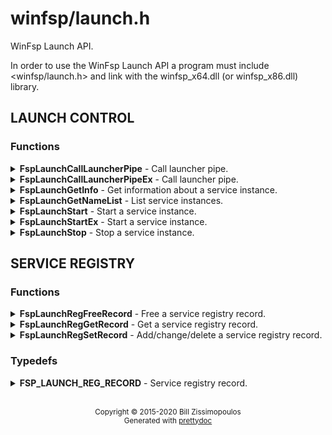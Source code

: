 # winfsp/launch.h

WinFsp Launch API.

In order to use the WinFsp Launch API a program must include <winfsp/launch.h>
and link with the winfsp\_x64.dll (or winfsp\_x86.dll) library.

## LAUNCH CONTROL

### Functions

<details>
<summary>
<b>FspLaunchCallLauncherPipe</b> - Call launcher pipe.
</summary>
<blockquote>
<br/>

```c
FSP_API NTSTATUS FspLaunchCallLauncherPipe( 
    WCHAR Command,
    ULONG Argc,
    PWSTR *Argv,
    ULONG *Argl, 
    PWSTR Buffer,
    PULONG PSize, 
    PULONG PLauncherError);  
```

**Parameters**

- _Command_ \- Launcher command to send. For example, the 'L' launcher command instructs
the launcher to list all running service instances.
- _Argc_ \- Command argument count. May be 0.
- _Argv_ \- Command argument array. May be NULL.
- _Argl_ \- Command argument length array. May be NULL. If this is NULL all command arguments
are assumed to be NULL-terminated strings. It is also possible for specific arguments
to be NULL-terminated; in this case pass -1 in the corresponding Argl position.
- _Buffer_ \- Buffer that receives the command response. May be NULL.
- _PSize_ \- Pointer to a ULONG. On input it contains the size of the Buffer. On output it
contains the number of bytes transferred. May be NULL.
- _PLauncherError_ \- Receives the launcher error if any. This is always a Win32 error code. May not be NULL.

**Return Value**

STATUS\_SUCCESS if the command is sent successfully to the launcher, even if the launcher
returns an error. Other status codes indicate a communication error. Launcher errors are
reported through PLauncherError.

**Discussion**

This function is used to send a command to the launcher and receive a response.


</blockquote>
</details>

<details>
<summary>
<b>FspLaunchCallLauncherPipeEx</b> - Call launcher pipe.
</summary>
<blockquote>
<br/>

```c
FSP_API NTSTATUS FspLaunchCallLauncherPipeEx( 
    WCHAR Command,
    ULONG Argc,
    PWSTR *Argv,
    ULONG *Argl, 
    PWSTR Buffer,
    PULONG PSize, 
    BOOLEAN AllowImpersonation, 
    PULONG PLauncherError);  
```

**Parameters**

- _Command_ \- Launcher command to send. For example, the 'L' launcher command instructs
the launcher to list all running service instances.
- _Argc_ \- Command argument count. May be 0.
- _Argv_ \- Command argument array. May be NULL.
- _Argl_ \- Command argument length array. May be NULL. If this is NULL all command arguments
are assumed to be NULL-terminated strings. It is also possible for specific arguments
to be NULL-terminated; in this case pass -1 in the corresponding Argl position.
- _Buffer_ \- Buffer that receives the command response. May be NULL.
- _PSize_ \- Pointer to a ULONG. On input it contains the size of the Buffer. On output it
contains the number of bytes transferred. May be NULL.
- _AllowImpersonation_ \- Allow caller to be impersonated by launcher.
- _PLauncherError_ \- Receives the launcher error if any. This is always a Win32 error code. May not be NULL.

**Return Value**

STATUS\_SUCCESS if the command is sent successfully to the launcher, even if the launcher
returns an error. Other status codes indicate a communication error. Launcher errors are
reported through PLauncherError.

**Discussion**

This function is used to send a command to the launcher and receive a response.


</blockquote>
</details>

<details>
<summary>
<b>FspLaunchGetInfo</b> - Get information about a service instance.
</summary>
<blockquote>
<br/>

```c
FSP_API NTSTATUS FspLaunchGetInfo( 
    PWSTR ClassName,
    PWSTR InstanceName, 
    PWSTR Buffer,
    PULONG PSize, 
    PULONG PLauncherError);  
```

**Parameters**

- _ClassName_ \- Class name of the service instance to stop.
- _InstanceName_ \- Instance name of the service instance to stop.
- _Buffer_ \- Buffer that receives the command response. May be NULL.
- _PSize_ \- Pointer to a ULONG. On input it contains the size of the Buffer. On output it
contains the number of bytes transferred. May be NULL.
- _PLauncherError_ \- Receives the launcher error if any. This is always a Win32 error code. May not be NULL.

**Return Value**

STATUS\_SUCCESS if the command is sent successfully to the launcher, even if the launcher
returns an error. Other status codes indicate a communication error. Launcher errors are
reported through PLauncherError.

**Discussion**

The information is a list of NULL-terminated strings: the class name of the service instance,
the instance name of the service instance and the full command line used to start the service
instance.


</blockquote>
</details>

<details>
<summary>
<b>FspLaunchGetNameList</b> - List service instances.
</summary>
<blockquote>
<br/>

```c
FSP_API NTSTATUS FspLaunchGetNameList( 
    PWSTR Buffer,
    PULONG PSize, 
    PULONG PLauncherError);  
```

**Parameters**

- _Buffer_ \- Buffer that receives the command response. May be NULL.
- _PSize_ \- Pointer to a ULONG. On input it contains the size of the Buffer. On output it
contains the number of bytes transferred. May be NULL.
- _PLauncherError_ \- Receives the launcher error if any. This is always a Win32 error code. May not be NULL.

**Return Value**

STATUS\_SUCCESS if the command is sent successfully to the launcher, even if the launcher
returns an error. Other status codes indicate a communication error. Launcher errors are
reported through PLauncherError.

**Discussion**

The information is a list of pairs of NULL-terminated strings. Each pair contains the class
name and instance name of a service instance. All currently running service instances are
listed.


</blockquote>
</details>

<details>
<summary>
<b>FspLaunchStart</b> - Start a service instance.
</summary>
<blockquote>
<br/>

```c
FSP_API NTSTATUS FspLaunchStart( 
    PWSTR ClassName,
    PWSTR InstanceName,
    ULONG Argc,
    PWSTR *Argv, 
    BOOLEAN HasSecret, 
    PULONG PLauncherError);  
```

**Parameters**

- _ClassName_ \- Class name of the service instance to start.
- _InstanceName_ \- Instance name of the service instance to start.
- _Argc_ \- Service instance argument count. May be 0.
- _Argv_ \- Service instance argument array. May be NULL.
- _HasSecret_ \- Whether the last argument in Argv is assumed to be a secret (e.g. password) or not.
Secrets are passed to service instances through standard input rather than the command
line.
- _PLauncherError_ \- Receives the launcher error if any. This is always a Win32 error code. May not be NULL.

**Return Value**

STATUS\_SUCCESS if the command is sent successfully to the launcher, even if the launcher
returns an error. Other status codes indicate a communication error. Launcher errors are
reported through PLauncherError.


</blockquote>
</details>

<details>
<summary>
<b>FspLaunchStartEx</b> - Start a service instance.
</summary>
<blockquote>
<br/>

```c
FSP_API NTSTATUS FspLaunchStartEx( 
    PWSTR ClassName,
    PWSTR InstanceName,
    ULONG Argc,
    PWSTR *Argv, 
    BOOLEAN HasSecret, 
    BOOLEAN AllowImpersonation, 
    PULONG PLauncherError);  
```

**Parameters**

- _ClassName_ \- Class name of the service instance to start.
- _InstanceName_ \- Instance name of the service instance to start.
- _Argc_ \- Service instance argument count. May be 0.
- _Argv_ \- Service instance argument array. May be NULL.
- _HasSecret_ \- Whether the last argument in Argv is assumed to be a secret (e.g. password) or not.
Secrets are passed to service instances through standard input rather than the command
line.
- _AllowImpersonation_ \- Allow caller to be impersonated by launcher.
- _PLauncherError_ \- Receives the launcher error if any. This is always a Win32 error code. May not be NULL.

**Return Value**

STATUS\_SUCCESS if the command is sent successfully to the launcher, even if the launcher
returns an error. Other status codes indicate a communication error. Launcher errors are
reported through PLauncherError.


</blockquote>
</details>

<details>
<summary>
<b>FspLaunchStop</b> - Stop a service instance.
</summary>
<blockquote>
<br/>

```c
FSP_API NTSTATUS FspLaunchStop( 
    PWSTR ClassName,
    PWSTR InstanceName, 
    PULONG PLauncherError);  
```

**Parameters**

- _ClassName_ \- Class name of the service instance to stop.
- _InstanceName_ \- Instance name of the service instance to stop.
- _PLauncherError_ \- Receives the launcher error if any. This is always a Win32 error code. May not be NULL.

**Return Value**

STATUS\_SUCCESS if the command is sent successfully to the launcher, even if the launcher
returns an error. Other status codes indicate a communication error. Launcher errors are
reported through PLauncherError.


</blockquote>
</details>

## SERVICE REGISTRY

### Functions

<details>
<summary>
<b>FspLaunchRegFreeRecord</b> - Free a service registry record.
</summary>
<blockquote>
<br/>

```c
FSP_API VOID FspLaunchRegFreeRecord( 
    FSP_LAUNCH_REG_RECORD *Record);  
```

**Parameters**

- _Record_ \- The service record to free.

**See Also**

- FspLaunchRegGetRecord


</blockquote>
</details>

<details>
<summary>
<b>FspLaunchRegGetRecord</b> - Get a service registry record.
</summary>
<blockquote>
<br/>

```c
FSP_API NTSTATUS FspLaunchRegGetRecord( 
    PWSTR ClassName,
    PWSTR Agent, 
    FSP_LAUNCH_REG_RECORD **PRecord);  
```

**Parameters**

- _ClassName_ \- The service class name.
- _Agent_ \- The name of the agent that is retrieving the service record. This API matches
the supplied Agent against the Agent in the service record and it only returns
the record if they match. Pass NULL to match any Agent.
- _PRecord_ \- Pointer to a record pointer. Memory for the service record will be allocated
and a pointer to it will be stored at this address. This memory must be later
freed using FspLaunchRegFreeRecord.

**Return Value**

STATUS\_SUCCESS or error code.

**See Also**

- FspLaunchRegFreeRecord


</blockquote>
</details>

<details>
<summary>
<b>FspLaunchRegSetRecord</b> - Add/change/delete a service registry record.
</summary>
<blockquote>
<br/>

```c
FSP_API NTSTATUS FspLaunchRegSetRecord( 
    PWSTR ClassName, 
    const FSP_LAUNCH_REG_RECORD *Record);  
```

**Parameters**

- _ClassName_ \- The service class name.
- _Record_ \- The record to set in the registry. If NULL, the registry record is deleted.

**Return Value**

STATUS\_SUCCESS or error code.


</blockquote>
</details>

### Typedefs

<details>
<summary>
<b>FSP_LAUNCH_REG_RECORD</b> - Service registry record.
</summary>
<blockquote>
<br/>

```c
typedef struct _FSP_LAUNCH_REG_RECORD { 
    PWSTR Agent; 
    PWSTR Executable; 
    PWSTR CommandLine; 
    PWSTR WorkDirectory; 
    PWSTR RunAs; 
    PWSTR Security; 
    PWSTR AuthPackage; 
    PVOID Reserved0[5]; 
    ULONG JobControl; 
    ULONG Credentials; 
    ULONG AuthPackageId; 
    ULONG Reserved1[5]; 
    UINT8 Buffer[]; 
} FSP_LAUNCH_REG_RECORD;  
```


</blockquote>
</details>


<br/>
<p align="center">
<sub>
Copyright © 2015-2020 Bill Zissimopoulos
<br/>
Generated with <a href="https://github.com/billziss-gh/prettydoc">prettydoc</a>
</sub>
</p>
